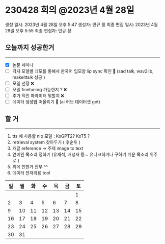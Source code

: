 # 230428 회의 @2023년 4월 28일

생성 일시: 2023년 4월 28일 오후 5:47
생성자: 민규 황
최종 편집 일시: 2023년 4월 28일 오후 5:55
최종 편집자: 민규 황

## 오늘까지 성공한거

---

- [x]  논문 세미나
- [ ]  각자 모델별 데모를 통해서 한국어 입모양 lip sync 확인 🔺 (sad talk, wav2lib, makeittalk 성공 )
- [ ]  모델 선정 ❌
- [ ]  모델 finetuning  가능한지 ? ❌
- [ ]  추가 적인 파라미터 뭐할지  ❌
- [ ]  데이터 생성법 떠올리기  🔺 (ai 허브 데이터셋 get)

## 할 거

---

1. tts 에 사용할 nlp 모델 : KoGPT2?  KoT5 ? 
2. retrieval system 찾아두기 ( 후순위 ) 
3. 캐글 reference  → 주제 image to text 
4. 연예인 목소리 정하기 (유재석, 배성재 등… 유니크하거나 구하기 쉬운 목소리 위주로 ) 
5. 위에 안한거 전부 ^^ 
6. 데이터 전처리용 tool 

| 일 | 월 | 화 | 수 | 목 | 금 | 토 |
| --- | --- | --- | --- | --- | --- | --- |
|  |  |  |  |  |  | 1 |
| 2 | 3 | 4 | 5 | 6 | 7 | 8 |
| 9 | 10 | 11 | 12 | 13 | 14 | 15 |
| 16 | 17 | 18 | 19 | 20 | 21 | 22 |
| 23 | 24 | 25 | 26 | 27 | 28 | 29 |
| 30 | 31 |  |  |  |  |  |
